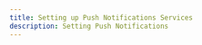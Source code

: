 ```yaml
---
title: Setting up Push Notifications Services
description: Setting Push Notifications
---
```


<inline-fragment platform="ios" src="~/sdk/push-notifications/fragments/ios/setup-apns.md"></inline-fragment>
<inline-fragment platform="android" src="~/sdk/push-notifications/fragments/android/handle-fcm.md"></inline-fragment>
<inline-fragment platform="android" src="~/sdk/push-notifications/fragments/android/handle-adm.md"></inline-fragment>
<inline-fragment platform="android" src="~/sdk/push-notifications/fragments/android/handle-baidu.md"></inline-fragment>